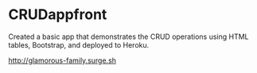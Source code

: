 # CRUDappfront

Created a basic app that demonstrates the CRUD operations using HTML tables, Bootstrap, and deployed to Heroku.  

http://glamorous-family.surge.sh
